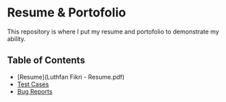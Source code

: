 # Resume & Portofolio
This repository is where I put my resume and portofolio to demonstrate my ability. 

## Table of Contents
- [Resume](Luthfan Fikri - Resume.pdf)
- [Test Cases](#test-cases)
- [Bug Reports](#bug-reports)
